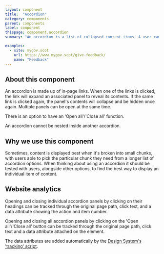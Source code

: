 ```yaml
---
layout: component
title:  "Accordion"
category: components
parent: components
label: component
thispage: component.accordion
summary: "An accordion is a list of collapsed content items. A user can expand any item in the list to view its contents."

examples:
  - site: mygov.scot
    url: https://www.mygov.scot/give-feedback/
    name: "Feedback"
---
```


## About this component

An accordion is made up of in-page links. When one of the links is clicked, the link will expand an associated panel to reveal its contents. If the same link is clicked again, the panel's contents will collapse and be hidden once again. Multiple panels can be open at the same time.

There is an option to have an 'Open all'/'Close all' function.

An accordion cannot be nested inside another accordion.

## Why we use this component

Sometimes, content is displayed best when it's broken into small chunks, with users able to pick the particular chunk they need from a longer list of accordion options. When thinking about using an accordion it should be tested with users, alongside other options, to find the best way to display an individual item of content.

## Website analytics

Opening and closing individual accordion panels by clicking on their headings can be tracked through the original page path, click text, and a data attribute showing the action and item number.

Opening and closing all accordion panels by clicking on the 'Open all'/'Close all' button can be tracked through the original page path, click text and a data attribute attached on the element.

The data attributes are added automatically by the [Design System's 'tracking' script](/get-started/tracking/#accordion).
